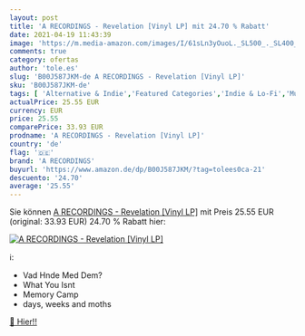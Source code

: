 ```yaml
---
layout: post
title: 'A RECORDINGS - Revelation [Vinyl LP] mit 24.70 % Rabatt'
date: 2021-04-19 11:43:39
image: 'https://m.media-amazon.com/images/I/61sLn3yOuoL._SL500_._SL400_.jpg'
comments: true
category: ofertas
author: 'tole.es'
slug: 'B00J587JKM-de A RECORDINGS - Revelation [Vinyl LP]'
sku: 'B00J587JKM-de'
tags: [ 'Alternative & Indie','Featured Categories','Indie & Lo-Fi','Musik Kategorien','Musik-CDs & Vinyl','Rock','Vinyl','a recordings', ]
actualPrice: 25.55 EUR
currency: EUR
price: 25.55
comparePrice: 33.93 EUR
prodname: 'A RECORDINGS - Revelation [Vinyl LP]'
country: 'de'
flag: '🇩🇪'
brand: 'A RECORDINGS'
buyurl: 'https://www.amazon.de/dp/B00J587JKM/?tag=tolees0ca-21'
descuento: '24.70'
average: '25.55'
---
```


Sie können [A RECORDINGS - Revelation [Vinyl LP]](https://www.amazon.de/dp/B00J587JKM/?tag=tolees0ca-21) mit Preis 25.55 EUR (original: 33.93 EUR) 24.70 % Rabatt hier:

[![A RECORDINGS - Revelation [Vinyl LP]](https://m.media-amazon.com/images/I/61sLn3yOuoL._SL500_._SL400_.jpg)](https://www.amazon.de/dp/B00J587JKM/?tag=tolees0ca-21)

ℹ️:

- Vad Hnde Med Dem?
- What You Isnt
- Memory Camp
- days, weeks and moths

[🛒 Hier!!](https://www.amazon.de/dp/B00J587JKM/?tag=tolees0ca-21)

